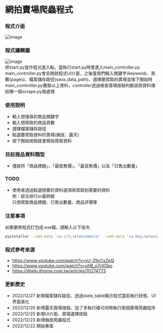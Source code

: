 # 網拍賣場爬蟲程式

### 程式介面
![image](https://imgur.com/Lpp3TeI.jpg)

### 程式邏輯圖
![image](https://imgur.com/KZFyE9n.jpg)  
把start.py當作程式進入點，當執行start.py時會進入main_controller.py
main_controller.py會去開啟程式UI介面，之後當我們輸入關鍵字(keyword)、頁數(pages)、檔案儲存路徑(sava_data_path)、選擇要爬取的賣場並按下開始時  
main_comtroller.py獲取以上資料，controller透過檢查賣場按鈕判斷該把資料傳給哪一個scrape.py做處理

### 使用說明
  * 輸入想搜尋的商品關鍵字
  * 輸入想爬取的商品頁數
  * 選擇檔案儲存路徑
  * 點選要爬取資料的賣場(蝦皮、露天)
  * 按下開始按鈕就會開始爬取資料
  
### 目前商品資料類型
  * 僅提供「商品標題」、「最低售價」、「最高售價」以及「已售出數量」
  
### TODO
  * 使用者透過點選想要的資料選項來爬取到需要的資料  
    例：綜合排行or最熱銷  
        只想爬取商品標題、已售出數量、商品評價等
        
### 注意事項
  如果要將程式打包成.exe檔，請輸入以下指令  
```sh
pyinstaller --add-data 'ca.crt;seleniumwire' --add-data 'ca.key;seleniumwire' -i bug.ico -F start.py -w
```

### 程式參考來源
  * https://www.youtube.com/watch?v=vU-Z9vCsZpQ
  * https://www.youtube.com/watch?v=ohB_o7r4Obo
  * https://ithelp.ithome.com.tw/articles/10274773

### 更新歷史
  * 2022/12/27 新增檔案儲存路徑、透過state_table顯示程式當前執行狀態、UI界面美化
  * 2022/12/26 新增露天賣場按鈕、加了多執行緒可同時執行兩個賣場爬蟲程序
  * 2022/12/25 新增UI介面、賣場選擇按鈕
  * 2022/12/23 新增蝦皮爬蟲程式
  * 2022/12/22 開始專案
